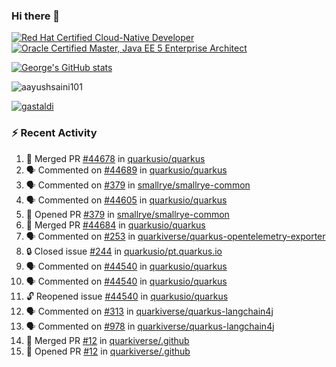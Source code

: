 ### Hi there 👋

<!--START_SECTION:badges-->
[![Red Hat Certified Cloud-Native Developer](https://images.credly.com/size/110x110/images/12ef4e4e-3d8d-4caf-9ab1-858c5bcb9619/image.png)](http://www.credly.com/badges/b6402e31-0894-48e6-b488-e2e551dcc809 "Red Hat Certified Cloud-Native Developer")
[![Oracle Certified Master, Java EE 5 Enterprise Architect](https://images.credly.com/size/110x110/images/1fa3549c-674c-4779-b3d6-d7d64eac2c23/Oracle-Certification-badge_OC-Master.png)](http://www.credly.com/badges/2565574e-b81d-410e-ab7d-24666ddcbe00 "Oracle Certified Master, Java EE 5 Enterprise Architect")
<!--END_SECTION:badges-->

[![George's GitHub stats](https://github-readme-stats.vercel.app/api?username=gastaldi&show=reviews,prs_merged&hide=contribs,prs&theme=transparent&show_icons=true)](https://github.com/anuraghazra/github-readme-stats)

<p align="left"> <img src="https://komarev.com/ghpvc/?username=gastaldi&label=Profile%20views&color=0e75b6&style=for-the-badge" alt="aayushsaini101" /> </p>

<p align="left"> <a href="https://github.com/ryo-ma/github-profile-trophy"><img src="https://github-profile-trophy.vercel.app/?username=gastaldi" alt="gastaldi" /></a> </p>

### :zap: Recent Activity

<!--START_SECTION:activity-->
1. 🎉 Merged PR [#44678](https://github.com/quarkusio/quarkus/pull/44678) in [quarkusio/quarkus](https://github.com/quarkusio/quarkus)
2. 🗣 Commented on [#44689](https://github.com/quarkusio/quarkus/issues/44689#issuecomment-2498396836) in [quarkusio/quarkus](https://github.com/quarkusio/quarkus)
3. 🗣 Commented on [#379](https://github.com/smallrye/smallrye-common/pull/379#issuecomment-2498110218) in [smallrye/smallrye-common](https://github.com/smallrye/smallrye-common)
4. 🗣 Commented on [#44605](https://github.com/quarkusio/quarkus/pull/44605#issuecomment-2498105248) in [quarkusio/quarkus](https://github.com/quarkusio/quarkus)
5. 💪 Opened PR [#379](https://github.com/smallrye/smallrye-common/pull/379) in [smallrye/smallrye-common](https://github.com/smallrye/smallrye-common)
6. 🎉 Merged PR [#44684](https://github.com/quarkusio/quarkus/pull/44684) in [quarkusio/quarkus](https://github.com/quarkusio/quarkus)
7. 🗣 Commented on [#253](https://github.com/quarkiverse/quarkus-opentelemetry-exporter/pull/253#issuecomment-2497946592) in [quarkiverse/quarkus-opentelemetry-exporter](https://github.com/quarkiverse/quarkus-opentelemetry-exporter)
8. 🔒 Closed issue [#244](https://github.com/quarkusio/pt.quarkus.io/issues/244) in [quarkusio/pt.quarkus.io](https://github.com/quarkusio/pt.quarkus.io)
9. 🗣 Commented on [#44540](https://github.com/quarkusio/quarkus/issues/44540#issuecomment-2494718137) in [quarkusio/quarkus](https://github.com/quarkusio/quarkus)
10. 🗣 Commented on [#44540](https://github.com/quarkusio/quarkus/issues/44540#issuecomment-2494715446) in [quarkusio/quarkus](https://github.com/quarkusio/quarkus)
11. 🔓 Reopened issue [#44540](https://github.com/quarkusio/quarkus/issues/44540) in [quarkusio/quarkus](https://github.com/quarkusio/quarkus)
12. 🗣 Commented on [#313](https://github.com/quarkiverse/quarkus-langchain4j/pull/313#issuecomment-2494090407) in [quarkiverse/quarkus-langchain4j](https://github.com/quarkiverse/quarkus-langchain4j)
13. 🗣 Commented on [#978](https://github.com/quarkiverse/quarkus-langchain4j/pull/978#issuecomment-2494084407) in [quarkiverse/quarkus-langchain4j](https://github.com/quarkiverse/quarkus-langchain4j)
14. 🎉 Merged PR [#12](https://github.com/quarkiverse/.github/pull/12) in [quarkiverse/.github](https://github.com/quarkiverse/.github)
15. 💪 Opened PR [#12](https://github.com/quarkiverse/.github/pull/12) in [quarkiverse/.github](https://github.com/quarkiverse/.github)
<!--END_SECTION:activity-->
